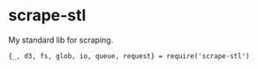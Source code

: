 # scrape-stl

My standard lib for scraping.

`{_, d3, fs, glob, io, queue, request} = require('scrape-stl')`